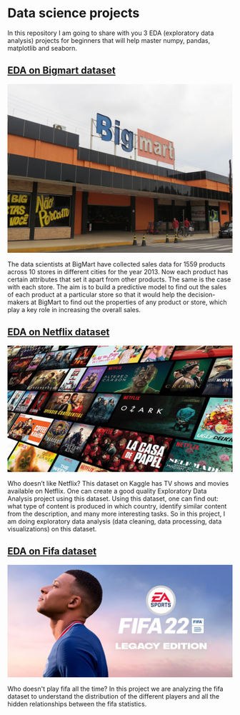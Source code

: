 # Data science projects

In this repository I am going to share with you 3 EDA (exploratory data analysis) projects for beginners that will help master numpy, pandas, matplotlib and seaborn.

<h2><a href="https://github.com/abdelrhmanwahdan/EDA-on-Bigmart-dataset" target="_blank">EDA on Bigmart dataset</a></h2>

<a href="https://github.com/abdelrhmanwahdan/EDA-on-Bigmart-dataset" target="_blank"><img src="images/bigmart.jpg"></a>

The data scientists at BigMart have collected sales data for 1559 products across 10 stores in different cities for the year 2013. Now each product has certain attributes that set it apart from other products. The same is the case with each store. The aim is to build a predictive model to find out the sales of each product at a particular store so that it would help the decision-makers at BigMart to find out the properties of any product or store, which play a key role in increasing the overall sales.

<h2><a href="https://github.com/abdelrhmanwahdan/EDA-on-Netflix-dataset" target="_blank">EDA on Netflix dataset</a></h2>

<a href="https://github.com/abdelrhmanwahdan/EDA-on-Netflix-dataset" target="_blank"><img src="images/netflix.jpg"></a>

Who doesn’t like Netflix? This dataset on Kaggle has TV shows and movies available on Netflix. One can create a good quality Exploratory Data Analysis project using this dataset. Using this dataset, one can find out: what type of content is produced in which country, identify similar content from the description, and many more interesting tasks. So in this project, I am doing exploratory data analysis (data cleaning, data processing, data visualizations) on this dataset.

<h2><a href="https://github.com/abdelrhmanwahdan/EDA-on-Fifa-dataset" target="_blank">EDA on Fifa dataset</a></h2>

<a href="https://github.com/abdelrhmanwahdan/EDA-on-Fifa-dataset" target="_blank"><img src="images/fifa.jpg"></a>

Who doesn't play fifa all the time? In this project we are analyzing the fifa dataset to understand the distribution of the different players and all the hidden relationships between the fifa statistics. 
